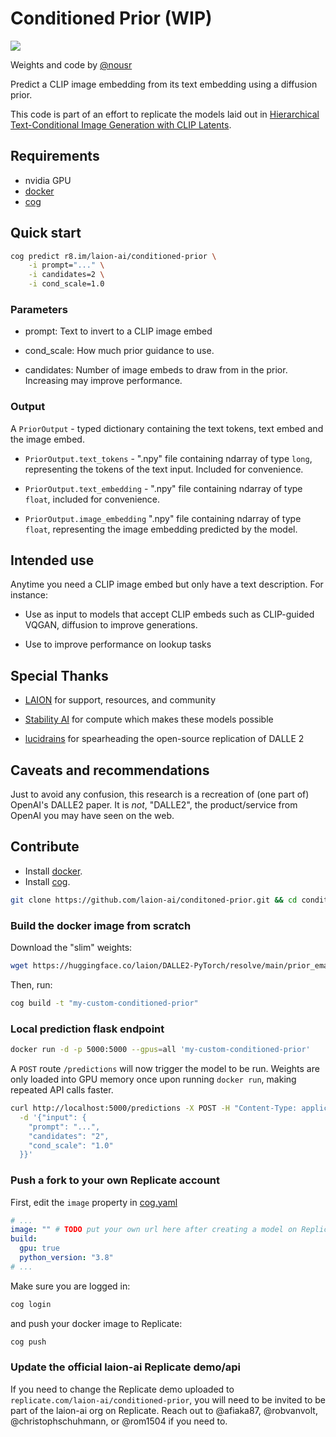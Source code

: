 # Conditioned Prior (WIP)

<a href="https://replicate.com/laion-ai/conditioned-prior" target="_blank"><img src="https://img.shields.io/static/v1?label=Replicate&message=Demo and API&color=pink"></a>

Weights and code by [@nousr](https://twitter.com/nousr_)


Predict a CLIP image embedding from its text embedding using a diffusion prior.

This code is part of an effort to replicate the models laid out in [Hierarchical Text-Conditional Image Generation with CLIP Latents](https://arxiv.org/abs/2204.06125).

## Requirements

* nvidia GPU
* [docker](https://docs.docker.com/get-docker/)
* [cog](https://github.com/replicate/cog/)

## Quick start

```sh
cog predict r8.im/laion-ai/conditioned-prior \
    -i prompt="..." \
    -i candidates=2 \
    -i cond_scale=1.0
```

### Parameters

* prompt: Text to invert to a CLIP image embed

* cond_scale: How much prior guidance to use.

* candidates: Number of image embeds to draw from in the prior. Increasing may improve performance. 


### Output

A `PriorOutput` - typed dictionary containing the text tokens, text embed and the image embed.

* `PriorOutput.text_tokens` - ".npy" file containing ndarray of type `long`, representing the tokens of the text input. Included for convenience.

* `PriorOutput.text_embedding` - ".npy" file containing ndarray of type `float`, included for convenience.

* `PriorOutput.image_embedding` ".npy" file containing ndarray of type `float`, representing the image embedding predicted by the model.

## Intended use

Anytime you need a CLIP image embed but only have a text description. For instance:

* Use as input to models that accept CLIP embeds such as CLIP-guided VQGAN, diffusion to improve generations.

* Use to improve performance on lookup tasks

## Special Thanks

* [LAION](https://discord.gg/uPMftTmrvS) for support, resources, and community

* [Stability AI](https://stability.ai/) for compute which makes these models possible

* [lucidrains](https://github.com/lucidrains) for spearheading the open-source replication of DALLE 2

## Caveats and recommendations

Just to avoid any confusion, this research is a recreation of (one part of) OpenAI's DALLE2 paper. It is _not_, "DALLE2", the product/service from OpenAI you may have seen on the web.

## Contribute

* Install [docker](https://docs.docker.com/get-docker/).
* Install [cog](https://github.com/replicate/cog/).

```sh
git clone https://github.com/laion-ai/conditoned-prior.git && cd conditioned-prior
```

### Build the docker image from scratch

Download the "slim" weights:

```sh
wget https://huggingface.co/laion/DALLE2-PyTorch/resolve/main/prior_ema_fp16.pth
```

Then, run:

```sh
cog build -t "my-custom-conditioned-prior"
```

### Local prediction flask endpoint

```sh
docker run -d -p 5000:5000 --gpus=all 'my-custom-conditioned-prior'
```

A `POST` route `/predictions` will now trigger the model to be run. Weights are only loaded into GPU memory once upon running `docker run`, making repeated API calls faster.

```sh
curl http://localhost:5000/predictions -X POST -H "Content-Type: application/json" \
  -d '{"input": {
    "prompt": "...",
    "candidates": "2",
    "cond_scale": "1.0"
  }}'
```

### Push a fork to your own Replicate account

First, edit the `image` property in [cog.yaml](/cog.yaml)

```yaml
# ...
image: "" # TODO put your own url here after creating a model on Replicate.
build:
  gpu: true
  python_version: "3.8"
# ...
```

Make sure you are logged in:

```sh
cog login
```

and push your docker image to Replicate:

```sh
cog push
```

### Update the official laion-ai Replicate demo/api
If you need to change the Replicate demo uploaded to `replicate.com/laion-ai/conditioned-prior`, you will need to be invited to be part of the laion-ai org on Replicate. Reach out to @afiaka87, @robvanvolt, @christophschuhmann, or @rom1504 if you need to.
